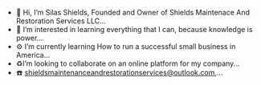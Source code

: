 - 👋 Hi, I’m Silas Shields, Founded and Owner of Shields Maintenace And Restoration Services LLC...
- 👀 I’m interested in learning everything that I can, because knowledge is power...
- ⚙️ I’m currently learning How to run a successful small business in America...
- ♻️I’m looking to collaborate on an online platform for my company...
- ☎️ shieldsmaintenanceandrestorationservices@outlook.com,...

<!---
sshields1978/sshields1978 is a ✨ special ✨ repository because its `README.md` (this file) appears on your GitHub profile.
You can click the Preview link to take a look at your changes.
--->
